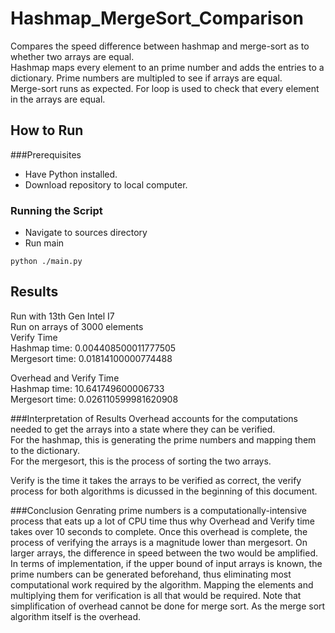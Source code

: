 # Hashmap_MergeSort_Comparison
Compares the speed difference between hashmap and merge-sort as to whether two arrays are equal.  
Hashmap maps every element to an prime number and adds the entries to a dictionary. Prime numbers are multipled to see if arrays are equal.  
Merge-sort runs as expected. For loop is used to check that every element in the arrays are equal.

## How to Run

###Prerequisites
- Have Python installed.  
- Download repository to local computer.

### Running the Script
- Navigate to sources directory
- Run main
```
python ./main.py
```

## Results
Run with 13th Gen Intel I7  
Run on arrays of 3000 elements    
Verify Time  
Hashmap time:  0.004408500011777505  
Mergesort time:  0.01814100000774488  

Overhead and Verify Time  
Hashmap time:  10.641749600006733  
Mergesort time:  0.026110599981620908  

###Interpretation of Results
Overhead accounts for the computations needed to get the arrays into a state where they can be verified.  
For the hashmap, this is generating the prime numbers and mapping them to the dictionary.  
For the mergesort, this is the process of sorting the two arrays.

Verify is the time it takes the arrays to be verified as correct, the verify process for both algorithms is dicussed in the beginning of this document.  

###Conclusion
Genrating prime numbers is a computationally-intensive process that eats up a lot of CPU time thus why Overhead and Verify time takes over 10 seconds to complete. Once this overhead is complete, the process of verifying the arrays is a magnitude lower than mergesort. On larger arrays, the difference in speed between the two would be amplified.  
In terms of implementation, if the upper bound of input arrays is known, the prime numbers can be generated beforehand, thus eliminating most computational work required by the algorithm. Mapping the elements and multiplying them for verification is all that would be required. Note that simplification of overhead cannot be done for merge sort. As the merge sort algorithm itself is the overhead.
